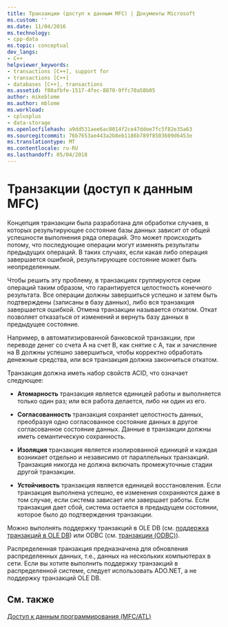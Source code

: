 ```yaml
---
title: Транзакции (доступ к данным MFC) | Документы Microsoft
ms.custom: ''
ms.date: 11/04/2016
ms.technology:
- cpp-data
ms.topic: conceptual
dev_langs:
- C++
helpviewer_keywords:
- transactions [C++], support for
- transactions [C++]
- databases [C++], transactions
ms.assetid: f80afbfe-1517-4fec-8870-9ffc70a58b05
author: mikeblome
ms.author: mblome
ms.workload:
- cplusplus
- data-storage
ms.openlocfilehash: a9dd531aee6ac8014f2ce47ddee7fc5f82e35a63
ms.sourcegitcommit: 76b7653ae443a2b8eb1186b789f8503609d6453e
ms.translationtype: MT
ms.contentlocale: ru-RU
ms.lasthandoff: 05/04/2018
---
```

# <a name="transactions--mfc-data-access"></a>Транзакции (доступ к данным MFC)
Концепция транзакции была разработана для обработки случаев, в которых результирующее состояние базы данных зависит от общей успешности выполнения ряда операций. Это может происходить потому, что последующие операции могут изменять результаты предыдущих операций. В таких случаях, если какая либо операция завершается ошибкой, результирующее состояние может быть неопределенным.  
  
 Чтобы решить эту проблему, в транзакциях группируются серии операций таким образом,  что гарантируется целостность конечного результата. Все операции должны завершиться успешно и затем быть подтверждены (записаны в базу данных), либо вся транзакция завершается ошибкой. Отмена транзакции называется откатом. Откат позволяет отказаться от изменений и вернуть базу данных в предыдущее состояние.  
  
 Например, в автоматизированной банковской транзакции, при переводе денег со счета A на счет B, как снятие с А, так и зачисление на B должны успешно завершиться, чтобы корректно обработать денежные средства, или вся транзакция должна закончиться откатом.  
  
 Транзакция должна иметь набор свойств ACID, что означает следующее:  
  
-   **Атомарность** транзакция является единицей работы и выполняется только один раз; или вся работа делается, либо ни один из его.  
  
-   **Согласованность** транзакция сохраняет целостность данных, преобразуя одно согласованное состояние данных в другое согласованное состояние данных. Данные в транзакции должны иметь семантическую сохранность.  
  
-   **Изоляция** транзакция является изолированной единицей и каждая возникает отдельно и независимо от параллельных транзакций. Транзакция никогда не должна включать промежуточные стадии другой транзакции.  
  
-   **Устойчивость** транзакция является единицей восстановления. Если транзакция выполнена успешно, ее изменения сохраняются даже в том случае, если система зависает или завершает работы. Если транзакция дает сбой, система остается в предыдущем состоянии, которое было до подтверждения транзакции.  
  
 Можно выполнять поддержку транзакций в OLE DB (см. [поддержка транзакций в OLE DB](../data/oledb/supporting-transactions-in-ole-db.md)) или ODBC (см. [транзакции (ODBC)](../data/odbc/transaction-odbc.md)).  
  
 Распределенная транзакция предназначена для обновления распределенных данных, т.е., данных на нескольких компьютерах в сети. Если вы хотите выполнить поддержку транзакций в распределенной системе, следует использовать ADO.NET, а не поддержку транзакций OLE DB.  
  
## <a name="see-also"></a>См. также  
 [Доступ к данным программирования (MFC/ATL)](../data/data-access-programming-mfc-atl.md)